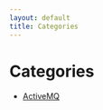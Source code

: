 ```yaml
---
layout: default
title: Categories
---
```


<div class="post">
  <h1 class="pageTitle">Categories</h1>
  <ul>
    <li><a href="./ActiveMQ">ActiveMQ</a></li>
  </ul>
</div>
